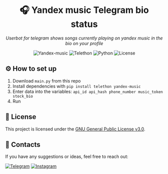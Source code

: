 <h1 align="center">🎧 Yandex music Telegram bio status</h1>
<p align="center"><i>Userbot for telegram shows songs currently playing on yandex music in the bio on your profile</i></p>
<div align="center">
  <img src="https://img.shields.io/badge/Yandex Music-Pip-blue" alt="Yandex-music">
  <img src="https://img.shields.io/badge/Telethon-Pip-blue" alt="Telethon">
  <img src="https://img.shields.io/badge/Python-3.12.2-blue" alt="Python">
  <img src="https://img.shields.io/badge/License-GPL%20v3-blue" alt="License">
</div>

## ⚙️ How to set up

1. Download `main.py` from this repo
2. Install dependencies with `pip install telethon yandex-music`
3. Enter data into the variables:
`api_id
   api_hash
   phone_number
   music_token
   stock_bio`
4. Run

## 📃 License

This project is licensed under the [GNU General Public License v3.0](https://github.com/SFmindMAP/Ya.music-bio-status-telegram/blob/main/LICENSE).

## 📕 Contacts
If you have any suggestions or ideas, feel free to reach out:

[![Telegram](https://img.shields.io/badge/Telegram-2376FF?style=for-the-badge&labelColor=white&logo=telegram&logoColor=2376FF)](https://t.me/sf_mindmap1)
[![Instagram](https://img.shields.io/badge/instagram-6A962D?style=for-the-badge&labelColor=white&logo=instagram&logoColor=6A962D)](https://www.instagram.com/sleryfink?igsh=YWlsNDl1bGZqZWQ1)
